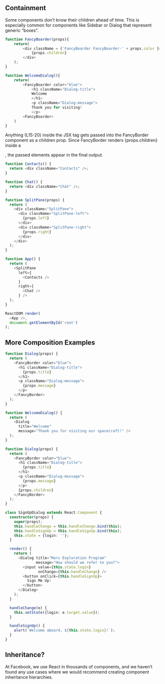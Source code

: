## Containment
Some components don’t know their children ahead of time. This is especially common for components like Sidebar or Dialog that represent generic “boxes”.
```typescript
function FancyBoarder(props){
    return(
        <div className = {'FancyBoarder FancyBoarder-' + props.color }>
            {props.children}
        </div>
    );
}

function WelcomeDialog(){
    return(
        <FancyBoarder color="blue">
            <h1 className="Dialog-title">
            Welcome
            </h1>
            <p className="Dialog-message">
            Thank you for visiting!
            </p>
        <FancyBoarder>
    )
}
```
Anything (L15-20) inside the <FancyBorder> JSX tag gets passed into the FancyBorder component as a children prop. Since FancyBorder renders {props.children} inside a <div>, the passed elements appear in the final output.

```typescript
function Contacts() {
  return <div className="Contacts" />;
}

function Chat() {
  return <div className="Chat" />;
}

function SplitPane(props) {
  return (
    <div className="SplitPane">
      <div className="SplitPane-left">
        {props.left}
      </div>
      <div className="SplitPane-right">
        {props.right}
      </div>
    </div>
  );
}

function App() {
  return (
    <SplitPane
      left={
        <Contacts />
      }
      right={
        <Chat />
      } />
  );
}

ReactDOM.render(
  <App />,
  document.getElementById('root')
);
```
## More Composition Examples
```typescript
function Dialog(props) {
  return (
    <FancyBorder color="blue">
      <h1 className="Dialog-title">
        {props.title}
      </h1>
      <p className="Dialog-message">
        {props.message}
      </p>
    </FancyBorder>
  );
}

function WelcomeDialog() {
  return (
    <Dialog
      title="Welcome"
      message="Thank you for visiting our spacecraft!" />
  );
}
```

```typescript
function Dialog(props) {
  return (
    <FancyBorder color="blue">
      <h1 className="Dialog-title">
        {props.title}
      </h1>
      <p className="Dialog-message">
        {props.message}
      </p>
      {props.children}
    </FancyBorder>
  );
}

class SignUpDialog extends React.Component {
  constructor(props) {
    super(props);
    this.handleChange = this.handleChange.bind(this);
    this.handleSignUp = this.handleSignUp.bind(this);
    this.state = {login: ''};
  }

  render() {
    return (
      <Dialog title="Mars Exploration Program"
              message="How should we refer to you?">
        <input value={this.state.login}
               onChange={this.handleChange} />
        <button onClick={this.handleSignUp}>
          Sign Me Up!
        </button>
      </Dialog>
    );
  }

  handleChange(e) {
    this.setState({login: e.target.value});
  }

  handleSignUp() {
    alert(`Welcome aboard, ${this.state.login}!`);
  }
}
```

## Inheritance?
At Facebook, we use React in thousands of components, and we haven’t found any use cases where we would recommend creating component inheritance hierarchies.